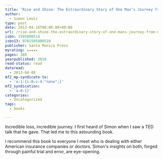 ```yaml
---
title: 'Rise and Shine: The Extraordinary Story of One Man’s Journey from Near Death to Full Recovery'
author:
  - Simon Lewis
type: post
date: 2013-04-18T00:00:00+00:00
url: /rise-and-shine-the-extraordinary-story-of-one-mans-journey-from-near-death-to-full-recovery/
isbn: 1595800514
isbn13: 9781595800510
publisher: Santa Monica Press
myrating: ★★★★★
pages: 360
yearpublished: 2010
read-status: read
dateread:
  - 2013-04-08
mf2_mp-syndicate-to:
  - 'a:1:{i:0;s:4:"none";}'
mf2_syndication:
  - 'a:0:{}'
categories:
  - Uncategorized
tags:
  - books

---
```

Incredible loss, incredible journey. I first heard of Simon when I saw a TED talk that he gave. That led me to this astounding book.

I recommend this book to everyone I meet who is dealing with either American insurance companies or doctors. Simon's insights on both, forged through painful trial and error, are eye-opening.